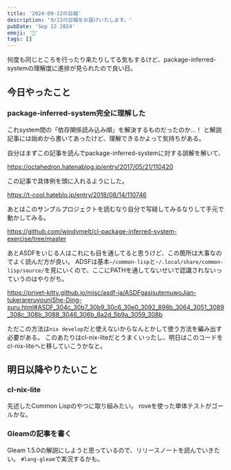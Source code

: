 ```yaml
---
title: '2024-09-22の日報'
description: '9/22の日報をお届けいたします。'
pubDate: 'Sep 22 2024'
emoji: '🦊'
tags: []
---
```


何度も同じところを行ったり来たりしてる気もするけど、package-inferred-systemの理解度に進捗が見られたので良い日。

## 今日やったこと

### package-inferred-system完全に理解した

これsystem間の「依存関係読み込み順」を解決するものだったのか...！
と解説記事には始めから書いてあったけど、理解できるかよって気持ちがある。

自分はまずこの記事を読んでpackage-inferred-systemに対する誤解を解いて、

https://octahedron.hatenablog.jp/entry/2017/05/21/110420

この記事で具体例を頭に入れるようにした。

https://t-cool.hateblo.jp/entry/2018/08/14/110746

あとはこのサンプルプロジェクトを読むなり自分で写経してみるなりして手元で動かしてみる。

https://github.com/windymelt/cl-package-inferred-system-exercise/tree/master

あとASDFをいじる人はこれにも目を通してると思うけど、この箇所は大事なのでよく読んだ方が良い。
ADSFは基本`~/common-lisp`と`~/.local/share/common-lisp/source/`を見にいくので、ここにPATHを通してないせいで認識されないっていうのはやりがち。

https://privet-kitty.github.io/misc/asdf-ja/ASDFgasisutemuwoJian-tukerareruyouniShe-Ding-suru.html#ASDF_304c_30b7_30b9_30c6_30e0_3092_898b_3064_3051_3089_308c_308b_3088_3046_306b_8a2d_5b9a_3059_308b

ただこの方法は`nix develop`だと使えないからなんとかして使う方法を編み出す必要がある。
このあたりはcl-nix-liteだとうまくいったし、明日はこのコードをcl-nix-liteへと移していこうかなと。

## 明日以降やりたいこと

### cl-nix-lite

先述したCommon Lispのやつに取り組みたい。 roveを使った単体テストがゴールかな。

### Gleamの記事を書く

Gleam 1.5.0の解説にしようと思っているので、リリースノートを読んでいきたい。
`#lang-gleam`で実況するかも。
